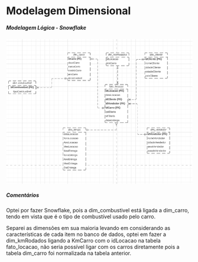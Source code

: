 # Modelagem Dimensional

##### Modelagem Lógica - Snowflake

![Snowflake](./diagrama.png)

##### Comentários 

Optei por fazer Snowflake, pois a dim_combustivel está ligada a dim_carro, tendo em vista que é o tipo de combustível usado pelo carro.

Separei as dimensões em sua maioria levando em considerando as características de cada item no banco de dados, optei em fazer a dim_kmRodados ligando a KmCarro com o idLocacao na tabela fato_locacao, não seria possível ligar com os carros diretamente pois a tabela dim_carro foi normalizada na tabela anterior.
